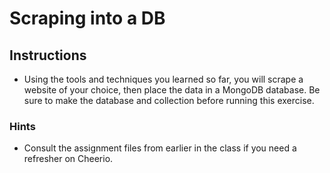 # Scraping into a DB

## Instructions

* Using the tools and techniques you learned so far,
you will scrape a website of your choice, then place the data
in a MongoDB database. Be sure to make the database and collection
before running this exercise.

### Hints

* Consult the assignment files from earlier in the class if you need a refresher on Cheerio.
